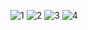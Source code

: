 ![1](https://github.com/TechnicalAmanjeet/Coursera/blob/master/Web%20Design%20for%20Everybody%EF%80%BA%20Basics%20of%20Web%20Development%20%26%20Coding%20Specialization/1.Introduction%20to%20HTML5/Weak%203/1.png)
![2](https://github.com/TechnicalAmanjeet/Coursera/blob/master/Web%20Design%20for%20Everybody%EF%80%BA%20Basics%20of%20Web%20Development%20%26%20Coding%20Specialization/1.Introduction%20to%20HTML5/Weak%203/2.png)
![3](https://github.com/TechnicalAmanjeet/Coursera/blob/master/Web%20Design%20for%20Everybody%EF%80%BA%20Basics%20of%20Web%20Development%20%26%20Coding%20Specialization/1.Introduction%20to%20HTML5/Weak%203/3.png)
![4](https://github.com/TechnicalAmanjeet/Coursera/blob/master/Web%20Design%20for%20Everybody%EF%80%BA%20Basics%20of%20Web%20Development%20%26%20Coding%20Specialization/1.Introduction%20to%20HTML5/Weak%203/4.png)
